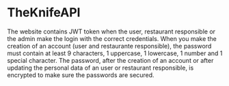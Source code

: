 # TheKnifeAPI

The website contains JWT token when the user, restaurant responsible or the admin make the login with the correct credentials. 
When you make the creation of an account (user and restaurante responsible), the password must contain at least 9 characters, 1 uppercase, 1 lowercase, 1 number and 1 special character.
The password, after the creation of an account or after updating the personal data of an user or restaurant responsible, is encrypted to make sure the passwords are secured.
